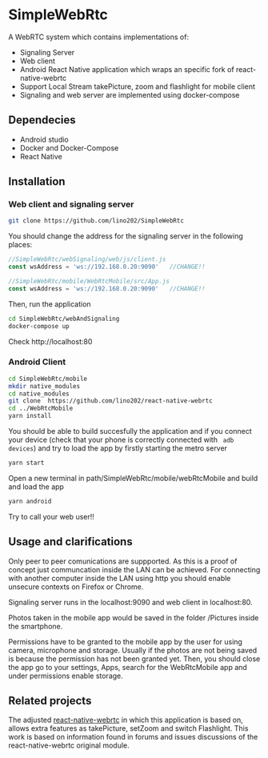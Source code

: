 # SimpleWebRtc


A WebRTC system which contains implementations of:
- Signaling Server
- Web client
- Android React Native application which wraps an specific fork of react-native-webrtc
- Support Local Stream takePicture, zoom and flashlight for mobile client
- Signaling and web server are implemented using docker-compose

## Dependecies

- Android studio
- Docker and Docker-Compose
- React Native


## Installation

  ### Web client and signaling server

  ```bash
  git clone https://github.com/lino202/SimpleWebRtc
  ```

  You should change the address for the signaling server in the following places:

  ```js
  //SimpleWebRtc/webSignaling/web/js/client.js
  const wsAddress = 'ws://192.168.0.20:9090'   //CHANGE!!
  ```
  ```js
  //SimpleWebRtc/mobile/WebRtcMobile/src/App.js
  const wsAddress = 'ws://192.168.0.20:9090'   //CHANGE!!
  ```


  Then, run the application

  ```bash
  cd SimpleWebRtc/webAndSignaling
  docker-compose up
  ```
  Check http://localhost:80

  ### Android Client

  ```bash
  cd SimpleWebRtc/mobile
  mkdir native_modules 
  cd native_modules
  git clone  https://github.com/lino202/react-native-webrtc
  cd ../WebRtcMobile
  yarn install
  ```
  You should be able to build succesfully the application and if you connect your device (check that your phone is correctly connected with ``` adb devices```) and try to load the app by firstly starting the metro server

  ```bash
  yarn start
  ```


  Open a new terminal in path/SimpleWebRtc/mobile/webRtcMobile and build and load the app 
  ```bash
  yarn android
  ```

Try to call your web user!! 

## Usage and clarifications

Only peer to peer comunications are suppported. As this is a proof of concept just communcation inside the LAN can be achieved. For connecting with another computer inside the LAN using http you should enable unsecure contexts on Firefox or Chrome. 

Signaling server runs in the localhost:9090 and web client in localhost:80. 

Photos taken in the mobile app would be saved in the folder /Pictures inside the smartphone. 

Permissions have to be granted to the mobile app by the user for using camera, microphone and storage. Usually if the photos are not being saved is because the permission has not been granted yet. Then, you should close the app go to your settings, Apps, search for the WebRtcMobile app and under permissions enable storage.



## Related projects

The adjusted [react-native-webrtc](https://github.com/lino202/react-native-webrtc) in which this application is based on, allows extra features as takePicture, setZoom and switch Flashlight. This work is based on information found in forums and issues discussions of the react-native-webrtc original module.


